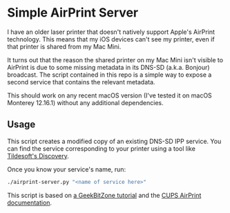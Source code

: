 # Simple AirPrint Server

I have an older laser printer that doesn't natively support Apple's AirPrint technology. This means that my iOS devices can't see my printer, even if that printer is shared from my Mac Mini.

It turns out that the reason the shared printer on my Mac Mini isn't visible to AirPrint is due to some missing metadata in its DNS-SD (a.k.a. Bonjour) broadcast. The script contained in this repo is a simple way to expose a second service that contains the relevant metadata.

This should work on any recent macOS version (I've tested it on macOS Monterey 12.16.1) without any additional dependencies.

## Usage

This script creates a modified copy of an existing DNS-SD IPP service. You can find the service corresponding to your printer using a tool like [Tildesoft's Discovery](https://itunes.apple.com/us/app/discovery-dns-sd-browser/id1381004916?mt=12).

Once you know your service's name, run:

```bash
./airprint-server.py "<name of service here>"
```

This script is based on [a GeekBitZone tutorial](https://www.geekbitzone.com/posts/macos/airprint/macos-airprint/) and the [CUPS AirPrint documentation](https://wiki.debian.org/CUPSAirPrint).
